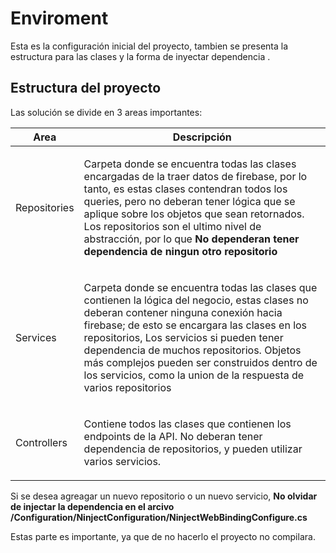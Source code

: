 # Enviroment
<p>
Esta es la configuración inicial del proyecto, tambien se presenta la estructura para las clases y la forma de inyectar dependencia
.</p>

## Estructura del proyecto

<p>
Las solución se divide en 3 areas importantes:
</p>

| Area | Descripción  |
|--|--|
|Repositories|<p stype="text-allign=justify" >Carpeta donde se encuentra todas las clases encargadas de la traer datos de firebase, por lo tanto, es estas clases contendran todos los queries, pero no deberan tener lógica que se aplique sobre los objetos que sean retornados. Los repositorios son el ultimo nivel de abstracción, por lo que  **No dependeran tener dependencia de ningun otro repositorio**</p>|
| Services  |<p stype="text-allign=justify"> Carpeta donde se encuentra todas las clases que contienen la lógica del negocio, estas clases no deberan contener ninguna conexión hacia firebase; de esto se encargara las clases en los repositorios, Los servicios si pueden tener dependencia de muchos repositorios. Objetos más complejos pueden ser construidos dentro de los servicios, como la union de la respuesta de varios repositorios  </p>|
| Controllers | <p stype="text-allign=justify"> Contiene todos las clases que contienen los endpoints de la API. No deberan tener dependencia de repositorios, y pueden utilizar varios servicios.</p> |

Si se desea agreagar un nuevo repositorio o un nuevo servicio, **No olvidar de injectar la dependencia en el arcivo /Configuration/NinjectConfiguration/NinjectWebBindingConfigure.cs**

Estas parte es importante, ya que de no hacerlo el proyecto no compilara.
